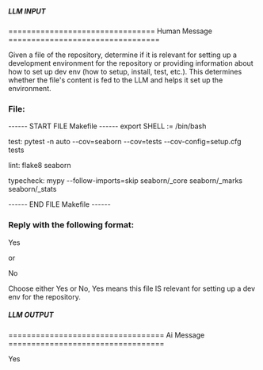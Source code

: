 ##### LLM INPUT #####
================================ Human Message =================================

Given a file of the repository, determine if it is relevant for setting up a development environment for the repository or providing information about how to set up dev env (how to setup, install, test, etc.). This determines whether the file's content is fed to the LLM and helps it set up the environment.

### File:
------ START FILE Makefile ------
export SHELL := /bin/bash

test:
	pytest -n auto --cov=seaborn --cov=tests --cov-config=setup.cfg tests

lint:
	flake8 seaborn

typecheck:
	mypy --follow-imports=skip seaborn/_core seaborn/_marks seaborn/_stats

------ END FILE Makefile ------

### Reply with the following format:

<rel>Yes</rel>

or

<rel>No</rel>

Choose either Yes or No, Yes means this file IS relevant for setting up a dev env for the repository.

##### LLM OUTPUT #####
================================== Ai Message ==================================

<rel>Yes</rel>